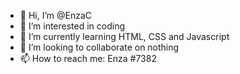 - 👋 Hi, I’m @EnzaC
- 👀 I’m interested in coding
- 🌱 I’m currently learning HTML, CSS and Javascript
- 💞️ I’m looking to collaborate on nothing
- 📫 How to reach me: Enza #7382

<!---
EnzaC/EnzaC is a ✨ special ✨ repository because its `README.md` (this file) appears on your GitHub profile.
You can click the Preview link to take a look at your changes.
--->
